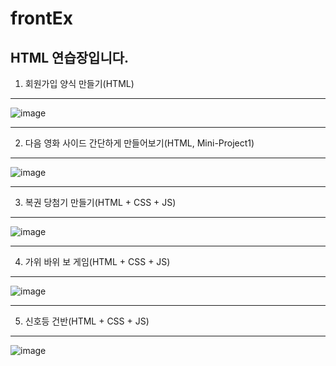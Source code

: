 # frontEx
HTML 연습장입니다.
------------


1. 회원가입 양식 만들기(HTML)
------------

![image](https://github.com/devpigKing/Web-Client/assets/137087678/b902f955-becd-43c7-9d5c-bda3ee73a241)


------------

2. 다음 영화 사이드 간단하게 만들어보기(HTML, Mini-Project1)
------------
![image](https://github.com/devpigKing/Web-Client/assets/137087678/b385e94d-4792-47f4-bc99-620fe1fa1310)


------------

3. 복권 당첨기 만들기(HTML + CSS + JS)
------------
![image](https://github.com/devpigKing/Web-Client/assets/137087678/0d72446a-b073-4e90-a895-05f22c762a4d)


------------

4. 가위 바위 보 게임(HTML + CSS + JS)
------------
![image](https://github.com/devpigKing/Web-Client/assets/137087678/348e85e4-e24a-4d4a-9c1d-64cb2b0ed968)


------------

5. 신호등 건반(HTML + CSS + JS)
------------
![image](https://github.com/devpigKing/Web-Client/assets/137087678/35d9e923-95b6-46c5-a4ec-46763fbde06d)


